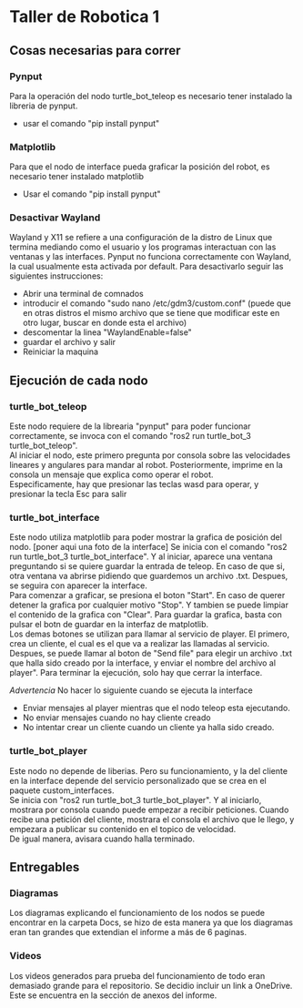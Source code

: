 # Taller de Robotica 1

## Cosas necesarias para correr

### Pynput  
Para la operación del nodo turtle_bot_teleop es necesario tener instalado la libreria de pynput.
* usar el comando "pip install pynput"

### Matplotlib
Para que el nodo de interface pueda graficar la posición del robot, es necesario tener instalado matplotlib
* Usar el comando "pip install pynput"


### Desactivar Wayland
Wayland y X11 se refiere a una configuración de la distro de Linux que termina mediando como el usuario y los programas interactuan con las ventanas y las interfaces. Pynput no funciona correctamente con Wayland, la cual usualmente esta activada por default. Para desactivarlo seguir las siguientes instrucciones:
* Abrir una terminal de comnados
* introducir el comando "sudo nano /etc/gdm3/custom.conf" (puede que en otras distros el mismo archivo que se tiene que modificar este en otro lugar, buscar en donde esta el archivo)
* descomentar la linea "WaylandEnable=false"
* guardar el archivo y salir
* Reiniciar la maquina



## Ejecución de cada nodo

### turtle_bot_teleop
Este nodo requiere de la librearia "pynput" para poder funcionar correctamente, se invoca con el comando "ros2 run turtle_bot_3 turtle_bot_teleop".  
Al iniciar el nodo, este primero pregunta por consola sobre las velocidades lineares y angulares para mandar al robot. Posteriormente, imprime en la consola un mensaje que explica como operar el robot.  
Especificamente, hay que presionar las teclas wasd para operar, y presionar la tecla Esc para salir


### turtle_bot_interface
Este nodo utiliza matplotlib para poder mostrar la grafica de posición del nodo.
[poner aqui una foto de la interface]
Se inicia con el comando "ros2 run turtle_bot_3 turtle_bot_interface". Y al iniciar, aparece una ventana preguntando si se quiere guardar la entrada de teleop. En caso de que si, otra ventana va abrirse pidiendo que guardemos un archivo .txt. Despues, se seguira con aparecer la interface.  
Para comenzar a graficar, se presiona el boton "Start". En caso de querer detener la grafica por cualquier motivo "Stop". Y tambien se puede limpiar el contenido de la grafica con "Clear". Para guardar la grafica, basta con pulsar el botn de guardar en la interfaz de matplotlib.  
Los demas botones se utilizan para llamar al servicio de player. El primero, crea un cliente, el cual es el que va a realizar las llamadas al servicio. Despues, se puede llamar al boton de "Send file" para elegir un archivo .txt que halla sido creado por la interface, y enviar el nombre del archivo al player".
Para terminar la ejecución, solo hay que cerrar la interface.

*Advertencia*
No hacer lo siguiente cuando se ejecuta la interface
* Enviar mensajes al player mientras que el nodo teleop esta ejecutando.
* No enviar mensajes cuando no hay cliente creado
* No intentar crear un cliente cuando un cliente ya halla sido creado.


### turtle_bot_player
Este nodo no depende de liberias. Pero su funcionamiento, y la del cliente en la interface depende del servicio personalizado que se crea en el paquete custom_interfaces.  
Se inicia con "ros2 run turtle_bot_3 turtle_bot_player". Y al iniciarlo, mostrara por consola cuando puede empezar a recibir peticiones. Cuando recibe una petición del cliente, mostrara el consola el archivo que le llego, y empezara a publicar su contenido en el topico de velocidad.  
De igual manera, avisara cuando halla terminado.  

## Entregables  

### Diagramas  
Los diagramas explicando el funcionamiento de los nodos se puede encontrar en la carpeta Docs, se hizo de esta manera ya que los diagramas eran tan grandes que extendian el informe a más de 6 paginas.

### Videos
Los videos generados para prueba del funcionamiento de todo eran demasiado grande para el repositorio. Se decidio incluir un link a OneDrive. Este se encuentra en la sección de anexos del informe.
